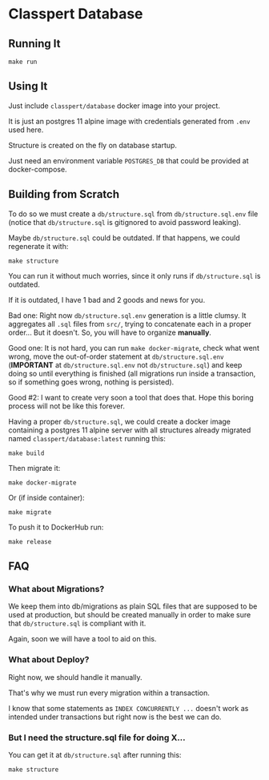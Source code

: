 # Classpert Database

## Running It

```
make run
```

## Using It

Just include `classpert/database` docker image into your project.

It is just an postgres 11 alpine image with credentials generated from `.env` used here.

Structure is created on the fly on database startup.

Just need an environment variable `POSTGRES_DB` that could be provided at docker-compose.

## Building from Scratch

To do so we must create a `db/structure.sql` from `db/structure.sql.env` file (notice that `db/structure.sql` is gitignored to avoid password leaking).

Maybe `db/structure.sql` could be outdated. If that happens, we could regenerate it with:

```
make structure
```

You can run it without much worries, since it only runs if `db/structure.sql` is outdated.

If it is outdated, I have 1 bad and 2 goods and news for you.

Bad one: Right now `db/structure.sql.env` generation is a little clumsy.
It aggregates all `.sql` files from `src/`, trying to concatenate each in a proper order... But it doesn't.
So, you will have to organize **manually**.

Good one: It is not hard, you can run `make docker-migrate`, check what went wrong, move the out-of-order statement
at `db/structure.sql.env` (**IMPORTANT** at `db/structure.sql.env` not `db/structure.sql`) and keep doing so until
everything is finished (all migrations run inside a transaction, so if something goes wrong, nothing is persisted).

Good #2: I want to create very soon a tool that does that. Hope this boring process will not be like this forever.

Having a proper `db/structure.sql`, we could create a docker image containing a postgres 11 alpine server with all
structures already migrated named `classpert/database:latest` running this:

```
make build
```

Then migrate it:

```
make docker-migrate
```

Or (if inside container):

```
make migrate
```

To push it to DockerHub run:

```
make release
```

## FAQ

### What about Migrations?

We keep them into db/migrations as plain SQL files that are supposed to be used at production,
but should be created manually in order to make sure that `db/structure.sql` is compliant with it.

Again, soon we will have a tool to aid on this.

### What about Deploy?

Right now, we should handle it manually.

That's why we must run every migration within a transaction.

I know that some statements as `INDEX CONCURRENTLY ...` doesn't work as intended under transactions
but right now is the best we can do.

### But I need the structure.sql file for doing X...

You can get it at `db/structure.sql` after running this:

```
make structure
```
